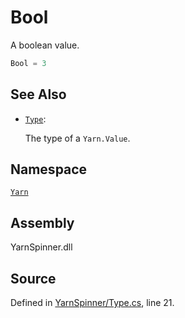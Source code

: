 # Bool

A boolean value.

```csharp
Bool = 3
```

## See Also

* [`Type`](./): 

  The type of a `Yarn.Value`.

## Namespace

[`Yarn`](../)

## Assembly

YarnSpinner.dll

## Source

Defined in [YarnSpinner/Type.cs](https://github.com/YarnSpinnerTool/YarnSpinner//blob/develop/YarnSpinner/Type.cs#L21), line 21.

